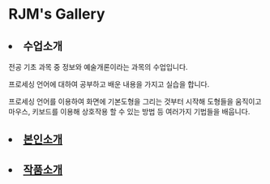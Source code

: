 
<html>
<head>
</head>
<body>
<h1>RJM's Gallery</h1>
  <p></p>
<ui>
  <h2><li>수업소개</li></h2>

 <p>전공 기초 과목 중 정보와 예술개론이라는 과목의 수업입니다.</p>
 <p>프로세싱 언어에 대하여 공부하고 배운 내용을 가지고 실습을 합니다.</p>
 <p>프로세싱 언어를 이용하여 화면에 기본도형을 그리는 것부터 시작해 도형들을 움직이고 
마우스, 키보드를 이용해 상호작용 할 수 있는 방법 등 
여러가지 기법들을 배웁니다.</p>


  <h2><li><a href= "" target="_blank" title="본인소개">본인소개</a></li></h2>
  <h2><li><a href= "링크" target="_blank" title="작품소개">작품소개</a></li></h2>
<ui>
